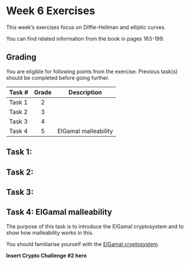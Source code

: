 # Week 6 Exercises

This week’s exercises focus on Diffie-Hellman and elliptic curves.

You can find related information from the book in pages 163-199. 

## Grading

You are eligible for following points from the exercise. Previous task(s) should be completed before going further.

Task #|Grade|Description|
-----|:---:|-----------|
Task 1 | 2 |  
Task 2 | 3 | 
Task 3 | 4 | 
Task 4 | 5 | ElGamal malleability

## Task 1: ##

## Task 2: ##

## Task 3: ##

## Task 4: ElGamal malleability ##
The purpose of this task is to introduce the ElGamal cryptosystem and to show how malleability works in this.

You should familiarise yourself with the [ElGamal cryptosystem](https://en.wikipedia.org/wiki/ElGamal_encryption).

**Insert Crypto Challenge #2 here**
